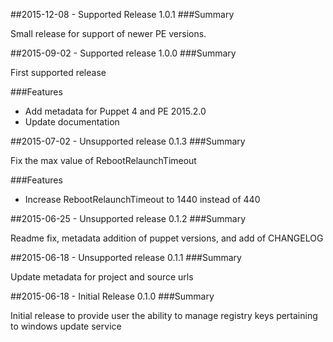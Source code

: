 ##2015-12-08 - Supported Release 1.0.1
###Summary

Small release for support of newer PE versions.

##2015-09-02 - Supported release 1.0.0
###Summary

First supported release

###Features
- Add metadata for Puppet 4 and PE 2015.2.0
- Update documentation

##2015-07-02 - Unsupported release 0.1.3
###Summary

Fix the max value of RebootRelaunchTimeout

###Features
- Increase RebootRelaunchTimeout to 1440 instead of 440

##2015-06-25 - Unsupported release 0.1.2
###Summary

Readme fix, metadata addition of puppet versions, and add of CHANGELOG

##2015-06-18 - Unsupported release 0.1.1
###Summary

Update metadata for project and source urls

##2015-06-18 - Initial Release 0.1.0
###Summary

Initial release to provide user the ability to manage registry keys pertaining to windows update service
